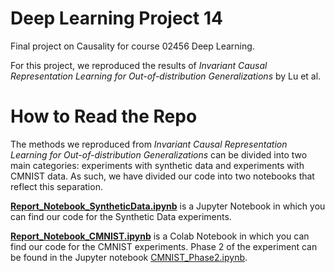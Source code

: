 # Deep Learning Project 14
Final project on Causality for course 02456 Deep Learning. 

For this project, we reproduced the results of *Invariant Causal Representation Learning for Out-of-distribution Generalizations* by Lu et al. 

# How to Read the Repo 

The methods we reproduced from *Invariant Causal Representation Learning for Out-of-distribution Generalizations* can be divided into two main categories: experiments with synthetic data and experiments with CMNIST data. As such, we have divided our code into two notebooks that reflect this separation. 

[**Report_Notebook_SyntheticData.ipynb**](Report_Notebook_SyntheticData.ipynb) is a Jupyter Notebook in which you can find our code for the Synthetic Data experiments. 

[**Report_Notebook_CMNIST.ipynb**](https://colab.research.google.com/drive/1NM7aODEao3HQZTeSCdnBBg_3yBoGicaV?usp=sharing) is a Colab Notebook in which you can find our code for the CMNIST experiments. Phase 2 of the experiment can be found in the Jupyter notebook [CMNIST_Phase2.ipynb](CMNIST_Phase2.ipynb).

